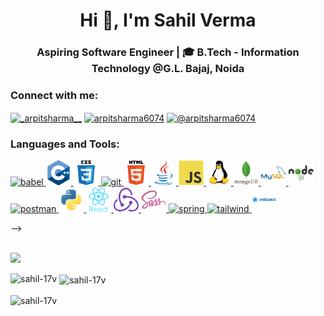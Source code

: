 
<h1 align="center">Hi 👋, I'm Sahil Verma</h1>
<h3 align="center">Aspiring Software Engineer | 🎓 B.Tech - Information Technology @G.L. Bajaj, Noida</h3>


<!--
<img src="https://www.animatedimages.org/data/media/562/animated-line-image-0184.gif" width="1920" />

<p align="left"> <img src="https://komarev.com/ghpvc/?username=arpitsharma6074&label=Profile%20views&color=0e75b6&style=flat" alt="arpitsharma6074" /> </p>

<p align="left"> <a href="https://github.com/ryo-ma/github-profile-trophy"><img src="https://github-profile-trophy.vercel.app/?username=arpitsharma6074" alt="arpitsharma6074" /></a> </p>

<p align="left"> <a href="https://twitter.com/_arpitsharma__" target="blank"><img src="https://img.shields.io/twitter/follow/_arpitsharma__?logo=twitter&style=for-the-badge" alt="_arpitsharma__" /></a> </p>
-->
<!-- <img src="https://www.animatedimages.org/data/media/562/animated-line-image-0184.gif" width="1920" /> -->

<!--

<h3 align="left">A passionate developer from India.</h3>

- 👨‍💻 To know more about me visit [https://arpitsharma.vercel.app/](https://arpitsharma.vercel.app/)

- 📝 I write articles on [https://medium.com/@arpitsharma6074](https://medium.com/@arpitsharma6074)

- 📫 How to reach me **arpitsharma06074@gmail.com**

- 📄 Know more about my professional journey [https://arpitsharma.vercel.app/static/media/Arpit_sharma_resume.a6a1e7d1378ad678a6f3.pdf](https://arpitsharma.vercel.app/static/media/Arpit_sharma_resume.a6a1e7d1378ad678a6f3.pdf)
  

<!--<img src="https://www.animatedimages.org/data/media/562/animated-line-image-0184.gif" width="1920" />-->

<!--
### Blogs posts
<!-- BLOG-POST-LIST:START -->

<!-- BLOG-POST-LIST:END -->



<h3 align="left">Connect with me:</h3>
<p align="left">
<a href="https://twitter.com/sahil-17v" target="blank"><img align="center" src="https://raw.githubusercontent.com/rahuldkjain/github-profile-readme-generator/master/src/images/icons/Social/twitter.svg" alt="_arpitsharma__" height="30" width="40" /></a>
<a href="https://linkedin.com/in/sahil-17v" target="blank"><img align="center" src="https://raw.githubusercontent.com/rahuldkjain/github-profile-readme-generator/master/src/images/icons/Social/linked-in-alt.svg" alt="arpitsharma6074" height="30" width="40" /></a>
<a href="https://medium.com/@sahil-17v" target="blank"><img align="center" src="https://raw.githubusercontent.com/rahuldkjain/github-profile-readme-generator/master/src/images/icons/Social/medium.svg" alt="@arpitsharma6074" height="30" width="40" /></a>

</p>




<h3 align="left">Languages and Tools:</h3>
<p align="left"> <a href="https://babeljs.io/" target="_blank" rel="noreferrer"> <img src="https://www.vectorlogo.zone/logos/babeljs/babeljs-icon.svg" alt="babel" width="40" height="40"/> </a> <a href="https://www.w3schools.com/cpp/" target="_blank" rel="noreferrer"> <img src="https://raw.githubusercontent.com/devicons/devicon/master/icons/cplusplus/cplusplus-original.svg" alt="cplusplus" width="40" height="40"/> </a> <a href="https://www.w3schools.com/css/" target="_blank" rel="noreferrer"> <img src="https://raw.githubusercontent.com/devicons/devicon/master/icons/css3/css3-original-wordmark.svg" alt="css3" width="40" height="40"/> </a> <a href="https://git-scm.com/" target="_blank" rel="noreferrer"> <img src="https://www.vectorlogo.zone/logos/git-scm/git-scm-icon.svg" alt="git" width="40" height="40"/> </a> <a href="https://www.w3.org/html/" target="_blank" rel="noreferrer"> <img src="https://raw.githubusercontent.com/devicons/devicon/master/icons/html5/html5-original-wordmark.svg" alt="html5" width="40" height="40"/> </a> <a href="https://www.java.com" target="_blank" rel="noreferrer"> <img src="https://raw.githubusercontent.com/devicons/devicon/master/icons/java/java-original.svg" alt="java" width="40" height="40"/> </a> <a href="https://developer.mozilla.org/en-US/docs/Web/JavaScript" target="_blank" rel="noreferrer"> <img src="https://raw.githubusercontent.com/devicons/devicon/master/icons/javascript/javascript-original.svg" alt="javascript" width="40" height="40"/> </a> <a href="https://www.linux.org/" target="_blank" rel="noreferrer"> <img src="https://raw.githubusercontent.com/devicons/devicon/master/icons/linux/linux-original.svg" alt="linux" width="40" height="40"/> </a> <a href="https://www.mongodb.com/" target="_blank" rel="noreferrer"> <img src="https://raw.githubusercontent.com/devicons/devicon/master/icons/mongodb/mongodb-original-wordmark.svg" alt="mongodb" width="40" height="40"/> </a> <a href="https://www.mysql.com/" target="_blank" rel="noreferrer"> <img src="https://raw.githubusercontent.com/devicons/devicon/master/icons/mysql/mysql-original-wordmark.svg" alt="mysql" width="40" height="40"/> </a> <a href="https://nodejs.org" target="_blank" rel="noreferrer"> <img src="https://raw.githubusercontent.com/devicons/devicon/master/icons/nodejs/nodejs-original-wordmark.svg" alt="nodejs" width="40" height="40"/> </a> <a href="https://postman.com" target="_blank" rel="noreferrer"> <img src="https://www.vectorlogo.zone/logos/getpostman/getpostman-icon.svg" alt="postman" width="40" height="40"/> </a> <a href="https://www.python.org" target="_blank" rel="noreferrer"> <img src="https://raw.githubusercontent.com/devicons/devicon/master/icons/python/python-original.svg" alt="python" width="40" height="40"/> </a> <a href="https://reactjs.org/" target="_blank" rel="noreferrer"> <img src="https://raw.githubusercontent.com/devicons/devicon/master/icons/react/react-original-wordmark.svg" alt="react" width="40" height="40"/> </a> <a href="https://redux.js.org" target="_blank" rel="noreferrer"> <img src="https://raw.githubusercontent.com/devicons/devicon/master/icons/redux/redux-original.svg" alt="redux" width="40" height="40"/> </a> <a href="https://sass-lang.com" target="_blank" rel="noreferrer"> <img src="https://raw.githubusercontent.com/devicons/devicon/master/icons/sass/sass-original.svg" alt="sass" width="40" height="40"/> </a> <a href="https://spring.io/" target="_blank" rel="noreferrer"> <img src="https://www.vectorlogo.zone/logos/springio/springio-icon.svg" alt="spring" width="40" height="40"/> </a> <a href="https://tailwindcss.com/" target="_blank" rel="noreferrer"> <img src="https://www.vectorlogo.zone/logos/tailwindcss/tailwindcss-icon.svg" alt="tailwind" width="40" height="40"/> </a> <a href="https://webpack.js.org" target="_blank" rel="noreferrer"> <img src="https://raw.githubusercontent.com/devicons/devicon/d00d0969292a6569d45b06d3f350f463a0107b0d/icons/webpack/webpack-original-wordmark.svg" alt="webpack" width="40" height="40"/> </a> </p>

-->



<br/>
<img src="https://www.animatedimages.org/data/media/562/animated-line-image-0184.gif" width="1920" />
<br/>

<p><img align="left" src="https://github-readme-stats.vercel.app/api/top-langs?username=sahil-17v&show_icons=true&locale=en&layout=compact" alt="sahil-17v" /></p>

<p>&nbsp;<img align="center" src="https://github-readme-stats.vercel.app/api?username=sahil-17v&show_icons=true&locale=en" alt="sahil-17v" /></p>

<p><img align="center" src="https://github-readme-streak-stats.herokuapp.com/?user=sahil-17v&" alt="sahil-17v" /></p>
